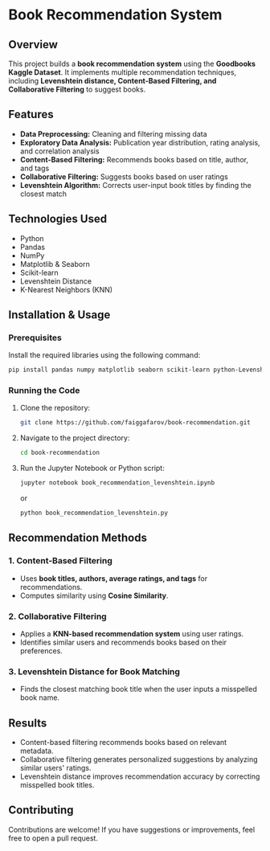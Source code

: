 # Book Recommendation System

## Overview
This project builds a **book recommendation system** using the **Goodbooks Kaggle Dataset**. It implements multiple recommendation techniques, including **Levenshtein distance, Content-Based Filtering, and Collaborative Filtering** to suggest books.

## Features
- **Data Preprocessing:** Cleaning and filtering missing data
- **Exploratory Data Analysis:** Publication year distribution, rating analysis, and correlation analysis
- **Content-Based Filtering:** Recommends books based on title, author, and tags
- **Collaborative Filtering:** Suggests books based on user ratings
- **Levenshtein Algorithm:** Corrects user-input book titles by finding the closest match

## Technologies Used
- Python
- Pandas
- NumPy
- Matplotlib & Seaborn
- Scikit-learn
- Levenshtein Distance
- K-Nearest Neighbors (KNN)

## Installation & Usage
### Prerequisites
Install the required libraries using the following command:
```bash
pip install pandas numpy matplotlib seaborn scikit-learn python-Levenshtein
```

### Running the Code
1. Clone the repository:
   ```bash
   git clone https://github.com/faiggafarov/book-recommendation.git
   ```
2. Navigate to the project directory:
   ```bash
   cd book-recommendation
   ```
3. Run the Jupyter Notebook or Python script:
   ```bash
   jupyter notebook book_recommendation_levenshtein.ipynb
   ```
   or
   ```bash
   python book_recommendation_levenshtein.py
   ```

## Recommendation Methods
### 1. Content-Based Filtering
- Uses **book titles, authors, average ratings, and tags** for recommendations.
- Computes similarity using **Cosine Similarity**.

### 2. Collaborative Filtering
- Applies a **KNN-based recommendation system** using user ratings.
- Identifies similar users and recommends books based on their preferences.

### 3. Levenshtein Distance for Book Matching
- Finds the closest matching book title when the user inputs a misspelled book name.

## Results
- Content-based filtering recommends books based on relevant metadata.
- Collaborative filtering generates personalized suggestions by analyzing similar users' ratings.
- Levenshtein distance improves recommendation accuracy by correcting misspelled book titles.

## Contributing
Contributions are welcome! If you have suggestions or improvements, feel free to open a pull request.
